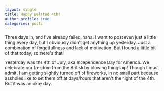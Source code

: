 ```yaml
---
layout: single
title: Happy Belated 4th!
author_profile: true
categories: posts
---
```


Three days in, and I've already failed, haha. I want to post even just a little
thing every day, but I obviously didn't get anything up yesterday. Just a
combination of forgetfullness and lack of motivation. But I found a little bit
of that today, so there's that!

Yesterday was the 4th of July, aka Independence Day for America. We celebrate
our freedom from the British by blowing things up! Though I must admit, I am
getting slightly turned off of fireworks, in no small part because assholes like
to set them off at days/hours that aren't the night of the 4th. But it was an
okay day.
